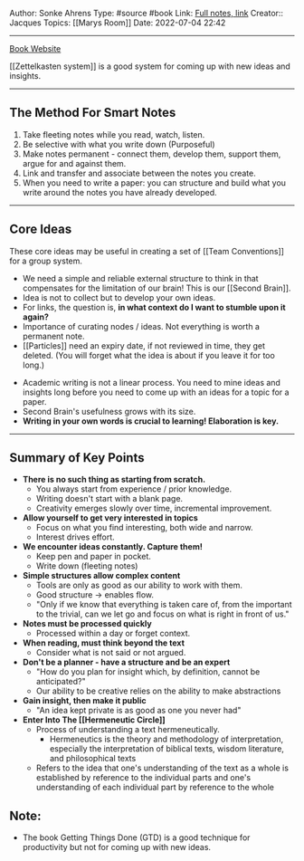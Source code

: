 Author: Sonke Ahrens
Type: #source #book
Link: [Full notes, link](https://www.willpatrick.co.uk/notes/how-to-take-smart-notes-sonke-ahrens)
Creator:: Jacques
Topics: [[Marys Room]]
Date: 2022-07-04 22:42

---
[Book Website](https://takesmartnotes.com/)

[[Zettelkasten system]] is a good system for coming up with new ideas and insights.

---

## The Method For Smart Notes
1. Take fleeting notes while you read, watch, listen.
2. Be selective with what you write down (Purposeful)
3. Make notes permanent - connect them, develop them, support them, argue for and against them.
4. Link and transfer and associate between the notes you create.
5. When you need to write a paper: you can structure and build what you write around the notes you have already developed.

---

## Core Ideas
These core ideas may be useful in creating a set of [[Team Conventions]] for a group system.

- We need a simple and reliable external structure to think in that compensates for the limitation of our brain! This is our [[Second Brain]].
- Idea is not to collect but to develop your own ideas.
- For links, the question is, **in what context do I want to stumble upon it again?**
- Importance of curating nodes / ideas. Not everything is worth a permanent note.
- [[Particles]] need an expiry date, if not reviewed in time, they get deleted. (You will forget what the idea is about if you leave it for too long.)
* Academic writing is not a linear process. You need to mine ideas and insights long before you need to come up with an ideas for a topic for a paper. 
* Second Brain's usefulness grows with its size.
* **Writing in your own words is crucial to learning! Elaboration is key.**

---

## Summary of Key Points
* **There is no such thing as starting from scratch.**
	* You always start from experience / prior knowledge.
	* Writing doesn't start with a blank page.
	* Creativity emerges slowly over time, incremental improvement.
* **Allow yourself to get very interested in topics**
	* Focus on what you find interesting, both wide and narrow.
	* Interest drives effort.
* **We encounter ideas constantly. Capture them!**
	* Keep pen and paper in pocket.
	* Write down (fleeting notes)
* **Simple structures allow complex content**
	* Tools are only as good as our ability to work with them.
	* Good structure -> enables flow.
	* "Only if we know that everything is taken care of, from the important to the trivial, can we let go and focus on what is right in front of us."
* **Notes must be processed quickly**
	* Processed within a day or forget context.
* **When reading, must think beyond the text**
	* Consider what is not said or not argued.
* **Don't be a planner - have a structure and be an expert**
	* "How do you plan for insight which, by definition, cannot be anticipated?"
	* Our ability to be creative relies on the ability to make abstractions
* **Gain insight, then make it public**
	* "An idea kept private is as good as one you never had"
* **Enter Into The [[Hermeneutic Circle]]**
	* Process of understanding a text hermeneutically.
		* Hermeneutics is the theory and methodology of interpretation, especially the interpretation of biblical texts, wisdom literature, and philosophical texts
	* Refers to the idea that one's understanding of the text as a whole is established by reference to the individual parts and one's understanding of each individual part by reference to the whole

## Note:
* The book Getting Things Done (GTD) is a good technique for productivity but not for coming up with new ideas. 